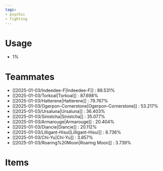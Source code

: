 ```yaml
---
tags:
- psychic
- fighting
---
```

# Usage
- 1%
# Teammates
- [[2025-01-03/Indeedee-F|Indeedee-F]] : 88.531%
- [[2025-01-03/Torkoal|Torkoal]] : 87.698%
- [[2025-01-03/Hatterene|Hatterene]] : 79.767%
- [[2025-01-03/Ogerpon-Cornerstone|Ogerpon-Cornerstone]] : 53.217%
- [[2025-01-03/Ursaluna|Ursaluna]] : 36.403%
- [[2025-01-03/Sinistcha|Sinistcha]] : 35.077%
- [[2025-01-03/Armarouge|Armarouge]] : 20.404%
- [[2025-01-03/Diancie|Diancie]] : 20.112%
- [[2025-01-03/Lilligant-Hisui|Lilligant-Hisui]] : 8.736%
- [[2025-01-03/Chi-Yu|Chi-Yu]] : 3.857%
- [[2025-01-03/Roaring%20Moon|Roaring Moon]] : 3.739%
# Items